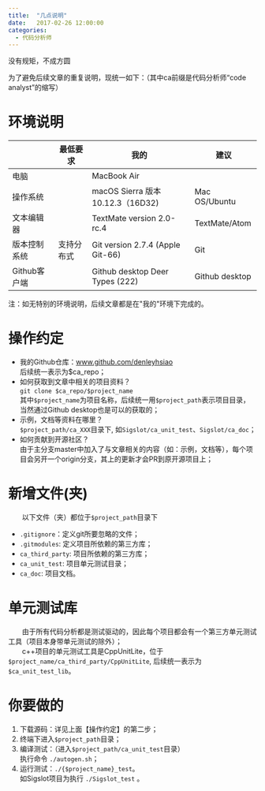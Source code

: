 ```yaml
---
title:  "几点说明"
date:   2017-02-26 12:00:00
categories: 
  - 代码分析师
---
```


没有规矩，不成方圆  

<!-- More -->

为了避免后续文章的重复说明，现统一如下：（其中ca前缀是代码分析师“code analyst”的缩写）

# 环境说明  

|  |最低要求|我的|建议|
|---|---|---|---|
| 电脑   |  | MacBook Air |  |
| 操作系统 |  | macOS Sierra 版本 10.12.3（16D32) | Mac OS/Ubuntu |
| 文本编辑器 |  | TextMate version 2.0-rc.4 | TextMate/Atom |
| 版本控制系统 |支持分布式 | Git version 2.7.4 (Apple Git-66) | Git |
| Github客户端	|  | Github desktop Deer Types (222) | Github desktop |

注：如无特别的环境说明，后续文章都是在"我的"环境下完成的。

# 操作约定
* 我的Github仓库：www.github.com/denleyhsiao  
	后续统一表示为$ca_repo；
* 如何获取到文章中相关的项目资料？  
	`git clone $ca_repo/$project_name`  
	其中`$project_name`为项目名称，后续统一用`$project_path`表示项目目录，  
	当然通过Github desktop也是可以的获取的；  
* 示例，文档等资料在哪里？  
	`$project_path/ca_XXX`目录下, 如`Sigslot/ca_unit_test`、`Sigslot/ca_doc`；
* 如何贡献到开源社区？  
	由于主分支master中加入了与文章相关的内容（如：示例，文档等），每个项目会另开一个origin分支，其上的更新才会PR到原开源项目上；

# 新增文件(夹)
&emsp;&emsp;以下文件（夹）都位于`$project_path`目录下 

* `.gitignore`：定义git所要忽略的文件；  
* `.gitmodules`: 定义项目所依赖的第三方库；  
* `ca_third_party`: 项目所依赖的第三方库；  
* `ca_unit_test`: 项目单元测试目录；  
* `ca_doc`: 项目文档。  

# 单元测试库
&emsp;&emsp;由于所有代码分析都是测试驱动的，因此每个项目都会有一个第三方单元测试工具（项目本身带单元测试的除外）；  
&emsp;&emsp;c++项目的单元测试工具是CppUnitLite，位于`$project_name/ca_third_party/CppUnitLite`, 后续统一表示为`$ca_unit_test_lib`。

# 你要做的
1. 下载源码：详见上面【操作约定】的第二步；  
2. 终端下进入`$project_path`目录；
3. 编译测试：（进入`$project_path/ca_unit_test`目录）   
	执行命令 `./autogen.sh`；  
4. 运行测试：`./{$project_name}_test`。  
	如Sigslot项目为执行 `./Sigslot_test` 。
